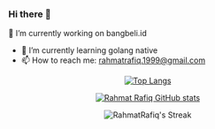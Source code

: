 ### Hi there 👋

<!--
**RahmatRafiq/RahmatRafiq** is a ✨ _special_ ✨ repository because its `README.md` (this file) appears on your GitHub profile.

Here are some ideas to get you started:

- 🔭 I’m currently working on bangbeli.id
- 🌱 I’m currently learning golang native
- 👯 I’m looking to collaborate on ...
- 🤔 I’m looking for help with ...
- 💬 Ask me about ...
- 📫 How to reach me: ...
- 😄 Pronouns: ...
- ⚡ Fun fact: ...
-->
🔭 I’m currently working on bangbeli.id
- 🌱 I’m currently learning golang native
- 📫 How to reach me: rahmatrafiq.1999@gmail.com


 <div align="center">
  
 [![Top Langs](https://github-readme-stats.vercel.app/api/top-langs/?username=RahmatRafiq&layout=compact&theme=tokyonight&show_icons=true)](https://github.com/RahmatRafiq)  
  
 [![Rahmat Rafiq GitHub stats](https://github-readme-stats.vercel.app/api?username=RahmatRafiq&theme=tokyonight&show_icons=true)](https://github.com/RahmatRafiq)
 
 ![RahmatRafiq's Streak](https://github-readme-streak-stats.herokuapp.com/?user=RahmatRafiq&theme=tokyonight&show_icons=true)
 
 </div>

